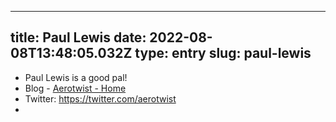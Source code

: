 
---
title: Paul Lewis 
date: 2022-08-08T13:48:05.032Z
type: entry
slug: paul-lewis
---
* Paul Lewis is a good pal!
* Blog - [Aerotwist - Home](https://aerotwist.com)
* Twitter: https://twitter.com/aerotwist
* 

